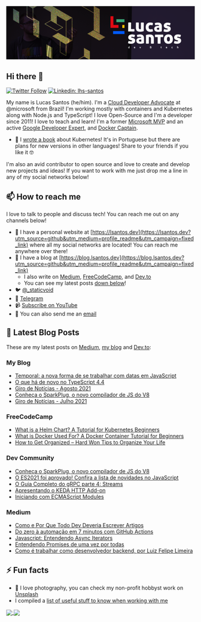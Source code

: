<img src="https://raw.githubusercontent.com/khaosdoctor/blog-assets/master/images/Screen%20Shot%202021-09-03%20at%2019.26.35.png" />

## Hi there 👋

[![Twitter Follow](https://img.shields.io/twitter/follow/_staticvoid?label=Follow)](https://twitter.lsantos.dev)
[![Linkedin: lhs-santos](https://img.shields.io/badge/-Lucas%20Santos-blue?style=flat-square&logo=Linkedin&logoColor=white&link=https://www.linkedin.com/in/lhs-santos/)](https://www.linkedin.lsantos.dev)

My name is Lucas Santos (he/him). I'm a [Cloud Developer Advocate](https://developer.microsoft.com/en-us/advocates/lucas-santos) at @microsoft from Brazil! I'm working mostly with containers and Kubernetes along with Node.js and TypeScript! I love Open-Source and I'm a developer since 2011! I love to teach and learn! I'm a former [Microsoft MVP](https://mvp.microsoft.com/en-us/PublicProfile/5003259) and an active [Google Developer Expert](https://developers.google.com/community/experts/directory/profile/profile-lucas_santos), and [Docker Captain](http://docker.com/captains).

- :book: I [wrote a book](https://tudosobrekubernetes.tech/?utm_source=github&utm_medium=profile_readme&utm_campaign=fixed_link) about Kubernetes! It's in Portuguese but there are plans for new versions in other languages! Share to your friends if you like it 🤓

I'm also an avid contributor to open source and love to create and develop new projects and ideas! If you want to work with me just drop me a line in any of my social networks below!

## 📫 How to reach me

I love to talk to people and discuss tech! You can reach me out on any channels below!

- 🔗 I have a personal website at [https://lsantos.dev](https://lsantos.dev?utm_source=github&utm_medium=profile_readme&utm_campaign=fixed_link) where all my social networks are located! You can reach me anywhere over there!
- 📝 I have a blog at [https://blog.lsantos.dev](https://blog.lsantos.dev?utm_source=github&utm_medium=profile_readme&utm_campaign=fixed_link)
  - I also write on [Medium](https://medium.com/@khaosdoctor), [FreeCodeCamp](https://www.freecodecamp.org/news/author/_staticvoid), and [Dev.to](https://dev.to/khaosdoctor)
  - You can see my latest posts [down below](#latest-blog-posts)!
- 🐦 [@_staticvoid](https://twitter.lsantos.dev)
- 💬 [Telegram](https://telegram.lsantos.dev)
- 📹 [Subscribe on YouTube](https://youtube.lsantos.dev)
- 📧 You can also send me an [email](mailto:hello@lsantos.dev)

## 📝 Latest Blog Posts

These are my latest posts on [Medium](https://medium.com/@khaosdoctor), [my blog](https://blog.lsantos.dev?utm_source=github&utm_medium=profile_readme&utm_campaign=fixed_link) and [Dev.to](https://dev.to/khaosdoctor):

### My Blog

<!-- BLOG:START -->
- [Temporal: a nova forma de se trabalhar com datas em JavaScript](https://blog.lsantos.dev/temporal-api/)
- [O que há de novo no TypeScript 4.4](https://blog.lsantos.dev/typescript-44/)
- [Giro de Notícias - Agosto 2021](https://blog.lsantos.dev/giro-de-noticias-agosto-2021/)
- [Conheça o SparkPlug, o novo compilador de JS do V8](https://blog.lsantos.dev/v8-sparkplug/)
- [Giro de Notícias - Julho 2021](https://blog.lsantos.dev/giro-de-noticias-julho-2021/)
<!-- BLOG:END -->

### FreeCodeCamp

<!-- FCC:START -->
- [What is a Helm Chart? A Tutorial for Kubernetes Beginners](https://www.freecodecamp.org/news/what-is-a-helm-chart-tutorial-for-kubernetes-beginners/)
- [What is Docker Used For? A Docker Container Tutorial for Beginners](https://www.freecodecamp.org/news/what-is-docker-used-for-a-docker-container-tutorial-for-beginners/)
- [How to Get Organized – Hard Won Tips to Organize Your Life](https://www.freecodecamp.org/news/the-complete-guide-to-personal-organization/)
<!-- FCC:END -->

### Dev Community

<!-- DEVTO:START -->
- [Conheça o SparkPlug, o novo compilador de JS do V8](https://dev.to/azure/conheca-o-sparkplug-o-novo-compilador-de-js-do-v8-4mk4)
- [O ES2021 foi aprovado! Confira a lista de novidades no JavaScript](https://dev.to/azure/o-es2021-foi-aprovado-confira-a-lista-de-novidades-no-javascript-e8c)
- [O Guia Completo do gRPC parte 4: Streams](https://dev.to/azure/o-guia-completo-do-grpc-parte-4-streams-cfc)
- [Apresentando o KEDA HTTP Add-on](https://dev.to/azure/apresentando-o-keda-http-add-on-5d15)
- [Iniciando com ECMAScript Modules](https://dev.to/azure/iniciando-com-ecmascript-modules-4fgn)
<!-- DEVTO:END -->

### Medium

<!-- MEDIUM:START -->
- [Como e Por Que Todo Dev Deveria Escrever Artigos](https://medium.com/@khaosdoctor/como-e-por-que-todo-dev-deveria-escrever-artigos-1f8b9ba74d4?source=rss-84c42a22cef7------2)
- [Do zero à automação em 7 minutos com GitHub Actions](https://medium.com/@khaosdoctor/do-zero-%C3%A0-automa%C3%A7%C3%A3o-em-7-minutos-com-github-actions-ca08364e8c36?source=rss-84c42a22cef7------2)
- [Javascript: Entendendo Async Iterators](https://medium.com/trainingcenter/javascript-entendendo-async-iterators-8322fc7106db?source=rss-84c42a22cef7------2)
- [Entendendo Promises de uma vez por todas](https://medium.com/trainingcenter/entendendo-promises-de-uma-vez-por-todas-32442ec725c2?source=rss-84c42a22cef7------2)
- [Como é trabalhar como desenvolvedor backend, por Luiz Felipe Limeira](https://medium.com/trainingcenter/como-%C3%A9-trabalhar-como-desenvolvedor-backend-por-luiz-felipe-limeira-f795edc4fe48?source=rss-84c42a22cef7------2)
<!-- MEDIUM:END -->

## ⚡ Fun facts

- 📸  I love photography, you can check my non-profit hobbyst work on [Unsplash](https://unsplash.com/@_staticvoid)
- I compiled a [list of useful stuff to know when working with me](https://gist.github.com/khaosdoctor/7d688dc5ab3b0981522ca7ca7c07a5b4)

<a href="https://lsantos.dev">
  <img align="center" src="https://github-readme-stats.vercel.app/api?username=khaosdoctor&count_private=true&show_icons=true&theme=github_dark" />
</a>
<a href="https://lsantos.dev">
  <img align="center" src="https://github-readme-stats.vercel.app/api/top-langs/?username=khaosdoctor&theme=github_dark&layout=compact" />
</a>
